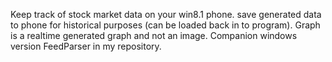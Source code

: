 Keep track of stock market data on your win8.1 phone.  save generated data to phone for historical purposes (can be loaded back in to program).  Graph is a realtime generated graph and not an image.  Companion windows version FeedParser in my repository.
